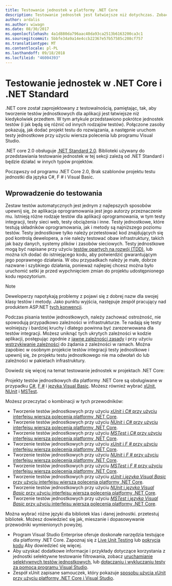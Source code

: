 ```yaml
---
title: Testowanie jednostek w platformy .NET Core
description: Testowanie jednostek jest łatwiejsze niż dotychczas. Zobacz, jak używać testowanie jednostek w projektach .NET Core i .NET Standard.
author: ardalis
ms.author: wiwagn
ms.date: 08/30/2017
ms.openlocfilehash: 4a1d880da796aac40da93ca2513b6163200ca3c1
ms.sourcegitcommit: 5bbfe34a9a14e4ccb22367e57b57585c208cf757
ms.translationtype: MT
ms.contentlocale: pl-PL
ms.lasthandoff: 09/18/2018
ms.locfileid: "46004393"
---
```

# <a name="unit-testing-in-net-core-and-net-standard"></a>Testowanie jednostek w .NET Core i .NET Standard

.NET core został zaprojektowany z testowalnością, pamiętając, tak, aby tworzenie testów jednostkowych dla aplikacji jest łatwiejsze niż kiedykolwiek przedtem. W tym artykule przedstawiono pokrótce jednostek testów (i jak będą się różnić od innych rodzajów testów). Połączone zasoby pokazują, jak dodać projekt testu do rozwiązania, a następnie uruchom testy jednostkowe przy użyciu wiersza polecenia lub programu Visual Studio.

.NET core 2.0 obsługuje [.NET Standard 2.0](../../standard/net-standard.md). Biblioteki używany do przedstawiania testowanie jednostek w tej sekcji zależą od .NET Standard i będzie działać w innych typów projektów.

Począwszy od programu .NET Core 2.0, Brak szablonów projektu testu jednostki dla języka C#, F # i Visual Basic.

## <a name="getting-started-with-testing"></a>Wprowadzenie do testowania

Zestaw testów automatycznych jest jednym z najlepszych sposobów upewnij się, że aplikacja oprogramowania jest jego autorzy przeznaczenie mu. Istnieją różne rodzaje testów dla aplikacji oprogramowania, w tym testy integracji, testy sieci web, testy obciążenia i inne. Testy jednostkowe, które testują składników oprogramowania, jak i metody są najniższego poziomu testów. Testy jednostkowe tylko należy przetestować kod znajdujących się pod kontrolą dewelopera, a nie należy testować obaw infrastruktury, takich jak bazy danych, systemy plików i zasobów sieciowych. Testy jednostkowe mogą być napisane przy użyciu [testów opartych na rozwój (TDD)](http://deviq.com/test-driven-development/), lub można ich dodać do istniejącego kodu, aby potwierdzić gwarantującym jego poprawnego działania. W obu przypadkach należy je małe, dobrze nazwane i szybkiego działania, ponieważ najlepiej chcesz można było uruchomić setki je przed wypchnięciem zmian do projektu udostępnionego kodu repozytorium.

> [!NOTE]
> Deweloperzy napotykają problemy z pojawi się z dobrej nazw dla swojej klasy testów i metody. Jako punktu wyjścia, następuje zespół pracujący nad produktem ASP.NET [tych konwencji](https://github.com/aspnet/Home/wiki/Engineering-guidelines#unit-tests-and-functional-tests).

Podczas pisania testów jednostkowych, należy zachować ostrożność, nie spowodują przypadkowo zależności w infrastrukturze. Te nadają się testy wolniejszy i bardziej kruchy i dlatego powinna być zarezerwowana dla testów integracji. Możesz uniknąć tych ukrytych zależności w kodzie aplikacji, postępując zgodnie z [jawne zależności zasady](http://deviq.com/explicit-dependencies-principle/) i przy użyciu [wstrzykiwanie zależności](/aspnet/core/fundamentals/dependency-injection) do żądania z zależności w ramach. Można zapobiec w osobnym projekcie testów integracji testy jednostkowe i upewnij się, że projektu testu jednostkowego nie ma odwołań do lub zależności w pakietach infrastruktury.

Dowiedz się więcej na temat testowanie jednostek w projektach .NET Core:

Projekty testów jednostkowych dla platformy .NET Core są obsługiwane w przypadku [C#](../../csharp/index.md), [F #](../../fsharp/index.md) i [języka Visual Basic](../../visual-basic/index.md). Możesz również wybrać [xUnit](http://xunit.github.io), [NUnit](http://nunit.org) i [MSTest](https://github.com/Microsoft/vstest-docs).

Możesz przeczytać o kombinacji w tych przewodników:

* Tworzenie testów jednostkowych przy użyciu [ *xUnit* i *C#* przy użyciu interfejsu wiersza polecenia platformy .NET Core](unit-testing-with-dotnet-test.md).
* Tworzenie testów jednostkowych przy użyciu [ *NUnit* i *C#* przy użyciu interfejsu wiersza polecenia platformy .NET Core](unit-testing-with-nunit.md).
* Tworzenie testów jednostkowych przy użyciu [ *MSTest* i *C#* przy użyciu interfejsu wiersza polecenia platformy .NET Core](unit-testing-with-mstest.md).
* Tworzenie testów jednostkowych przy użyciu [ *xUnit* i *F #* przy użyciu interfejsu wiersza polecenia platformy .NET Core](unit-testing-fsharp-with-dotnet-test.md).
* Tworzenie testów jednostkowych przy użyciu [ *NUnit* i *F #* przy użyciu interfejsu wiersza polecenia platformy .NET Core](unit-testing-fsharp-with-nunit.md).
* Tworzenie testów jednostkowych przy użyciu [ *MSTest* i *F #* przy użyciu interfejsu wiersza polecenia platformy .NET Core](unit-testing-fsharp-with-mstest.md).
* Tworzenie testów jednostkowych przy użyciu [ *xUnit* i *języka Visual Basic* przy użyciu interfejsu wiersza polecenia platformy .NET Core](unit-testing-visual-basic-with-dotnet-test.md).
* Tworzenie testów jednostkowych przy użyciu [ *NUnit* i *języka Visual Basic* przy użyciu interfejsu wiersza polecenia platformy .NET Core](unit-testing-visual-basic-with-nunit.md).
* Tworzenie testów jednostkowych przy użyciu [ *MSTest* i *języka Visual Basic* przy użyciu interfejsu wiersza polecenia platformy .NET Core](unit-testing-visual-basic-with-mstest.md).

Można wybrać różne języki dla bibliotek klas i danej jednostki. przetestuj bibliotek. Możesz dowiedzieć się jak, mieszanie i dopasowywanie przewodniki wymienionych powyżej.

* Program Visual Studio Enterprise oferuje doskonałe narzędzia testujące dla platformy .NET Core. Zapoznaj się z [Live Unit Testing](/visualstudio/test/live-unit-testing) lub [pokrycia kodu](https://github.com/Microsoft/vstest-docs/blob/master/docs/analyze.md#working-with-code-coverage) Aby dowiedzieć się więcej.
* Aby uzyskać dodatkowe informacje i przykłady dotyczące korzystania z jednostki selektywne testowanie filtrowania, zobacz [uruchamianie selektywnych testów jednostkowych](selective-unit-tests.md), lub [dołączaniu i wykluczaniu testy za pomocą programu Visual Studio](/visualstudio/test/live-unit-testing#include-and-exclude-test-projects-and-test-methods).
* Zespół xUnit zapisane samouczek, który pokazuje [sposobu użycia xUnit przy użyciu platformy .NET Core i Visual Studio](http://xunit.github.io/docs/getting-started-dotnet-core.html).
